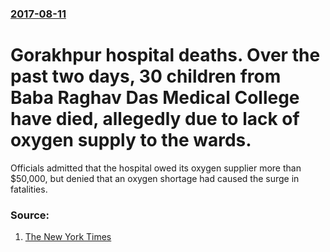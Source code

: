 ### [2017-08-11](/news/2017/08/11/index.md)

# Gorakhpur hospital deaths. Over the past two days, 30 children from Baba Raghav Das Medical College have died, allegedly due to lack of oxygen supply to the wards. 

Officials admitted that the hospital owed its oxygen supplier more than $50,000, but denied that an oxygen shortage had caused the surge in fatalities.


### Source:

1. [The New York Times](https://www.nytimes.com/2017/08/11/world/asia/30-children-die-in-indian-hospital-over-2-days-critics-cite-oxygen-shortage.html)
